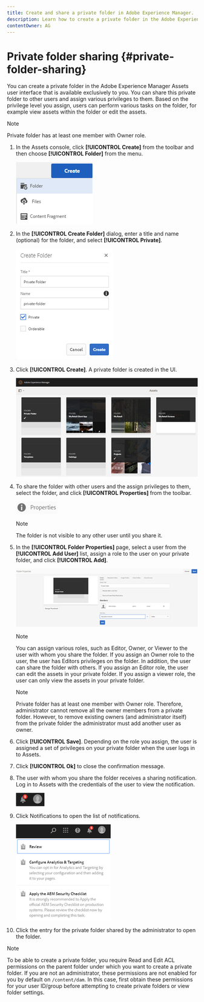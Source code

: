 ```yaml
---
title: Create and share a private folder in Adobe Experience Manager.
description: Learn how to create a private folder in the Adobe Experience Manager Assets and share it with other users and the assign various privileges to them.
contentOwner: AG
---
```


# Private folder sharing {#private-folder-sharing}

You can create a private folder in the Adobe Experience Manager Assets user interface that is available exclusively to you. You can share this private folder to other users and assign various privileges to them. Based on the privilege level you assign, users can perform various tasks on the folder, for example view assets within the folder or edit the assets.

>[!NOTE]
>
>Private folder has at least one member with Owner role.

1. In the Assets console, click **[!UICONTROL Create]** from the toolbar and then choose **[!UICONTROL Folder]** from the menu.

   ![Create assets folder](assets/Create-folder.png)

1. In the **[!UICONTROL Create Folder]** dialog, enter a title and name (optional) for the folder, and select **[!UICONTROL Private]**.

   ![Select Private check box to make the folder private](assets/private-folder.png)

1. Click **[!UICONTROL Create]**. A private folder is created in the UI.

   ![chlimage_1-413](assets/chlimage_1-413.png)

1. To share the folder with other users and the assign privileges to them, select the folder, and click **[!UICONTROL Properties]** from the toolbar.

   ![chlimage_1-414](assets/chlimage_1-414.png)

   >[!NOTE]
   >
   >The folder is not visible to any other user until you share it.

1. In the **[!UICONTROL Folder Properties]** page, select a user from the **[!UICONTROL Add User]** list, assign a role to the user on your private folder, and click **[!UICONTROL Add]**.

   ![chlimage_1-415](assets/chlimage_1-415.png)

   >[!NOTE]
   >
   >You can assign various roles, such as Editor, Owner, or Viewer to the user with whom you share the folder. If you assign an Owner role to the user, the user has Editors privileges on the folder. In addition, the user can share the folder with others. If you assign an Editor role, the user can edit the assets in your private folder. If you assign a viewer role, the user can only view the assets in your private folder.

   >[!NOTE]
   >
   >Private folder has at least one member with Owner role. Therefore, administrator cannot remove all the owner members from a private folder. However, to remove existing owners (and administrator itself) from the private folder the administrator must add another user as owner.

1. Click **[!UICONTROL Save]**. Depending on the role you assign, the user is assigned a set of privileges on your private folder when the user logs in to Assets.
1. Click **[!UICONTROL Ok]** to close the confirmation message.
1. The user with whom you share the folder receives a sharing notification. Log in to Assets with the credentials of the user to view the notification.

   ![chlimage_1-416](assets/chlimage_1-416.png)

1. Click Notifications to open the list of notifications.

   ![List of notifications](assets/Assets-Notification.png)

1. Click the entry for the private folder shared by the administrator to open the folder.

>[!NOTE]
>
>To be able to create a private folder, you require Read and Edit ACL permissions on the parent folder under which you want to create a private folder. If you are not an administrator, these permissions are not enabled for you by default on `/content/dam`. In this case, first obtain these permissions for your user ID/group before attempting to create private folders or view folder settings.
